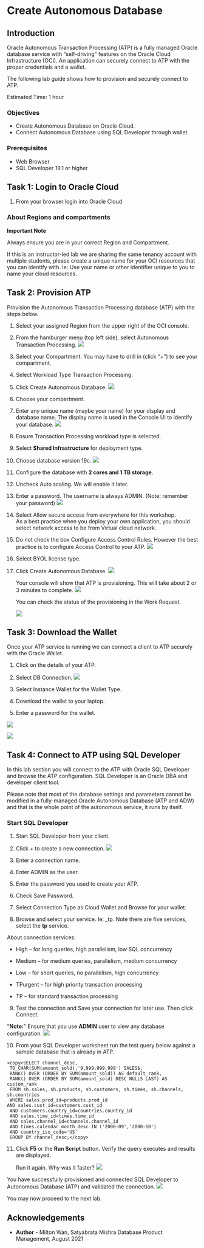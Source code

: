 # Create Autonomous Database #

## Introduction

Oracle Autonomous Transaction Processing (ATP) is a fully managed Oracle database service with “self-driving” features on the Oracle Cloud Infrastructure (OCI). An application can securely connect to ATP with the proper credentials and a wallet.

The following lab guide shows how to provision and securely connect to ATP.

Estimated Time: 1 hour

### Objectives

* Create Autonomous Database on Oracle Cloud.
* Connect Autonomous Database using SQL Developer through wallet.

### Prerequisites

* Web Browser
* SQL Developer 19.1 or higher

## Task 1: Login to Oracle Cloud ##

1. From your browser login into Oracle Cloud

### About Regions and compartments

**Important Note**

Always ensure you are in your correct Region and Compartment.

If this is an instructor-led lab we are sharing the same tenancy account with multiple students, please create a unique name for your OCI resources that you can identify with. Ie: Use your name or other identifier unique to you to name your cloud resources.

## Task 2: Provision ATP ##

  Provision the Autonomous Transaction Processing database (ATP) with the steps below.

1. Select your assigned Region from the upper right of the OCI console.

2. From the hamburger menu (top left side), select Autonomous Transaction Processing.
       ![](./images/provision-atp-1.png)

3.  Select your Compartment. You may have to drill in (click “+”) to see your compartment.

4. Select Workload Type Transaction Processing.

5. Click Create Autonomous Database.
      ![](./images/provision-atp-3.png)


6. Choose your compartment.

7. Enter any unique name (maybe your name) for your display and database name.
   The display name is used in the  Console UI to identify your database.
           ![](./images/provision-atp-4.png)


8. Ensure Transaction Processing workload type is selected.

9. Select **Shared Infrastructure** for deployment type.

10. Choose database version 19c.
     ![](./images/provision-atp-5.png)


11. Configure the database with **2 cores and 1 TB storage**.

12. Uncheck Auto scaling. We will enable it later.

13. Enter a password. The username is always ADMIN. (Note: remember your password)
       ![](./images/provision-atp-6.png)


14. Select Allow secure access from everywhere for this workshop.  
    As a best practice when you deploy your own application, you should select network access to be from Virtual cloud network.  

15. Do not check the box Configure Access Control Rules.
    However the best practice is to configure Access Control to your ATP.
        ![](./images/network-access.png)


16. Select BYOL license type.

17. Click Create Autonomous Database.
    ![](./images/provision-atp-7.png)

    Your console will show that ATP is provisioning. This will take about 2 or 3 minutes to complete.
    ![](./images/provision-atp-8.png)

    You can check the status of the provisioning in the Work Request.

    ![](./images/provision-atp-9.png)

## Task 3: Download the Wallet

Once your ATP service is running we can connect a client to ATP securely with the Oracle Wallet.

1. Click on the details of your ATP.

2. Select DB Connection.
  ![](./images/wallet-1.png)


3. Select Instance Wallet for the Wallet Type.

4. Download the wallet to your laptop.

5. Enter a password for the wallet.

  ![](./images/wallet-2.png)

  ![](./images/wallet-3.png)


## Task 4: Connect to ATP using SQL Developer

In this lab section you will connect to the ATP with Oracle SQL Developer and browse the ATP configuration. SQL Developer is an Oracle DBA and developer client tool.

Please note that most of the database settings and parameters cannot be modified in a fully-managed Oracle Autonomous Database (ATP and ADW) and that is the whole point of the autonomous service, it runs by itself.

### Start SQL Developer

1. Start SQL Developer from your client.
2. Click + to create a new connection.
  ![](./images/sql-developer.png)

3. Enter a connection name.

4. Enter ADMIN as the user.

5. Enter the password you used to create your ATP.

6. Check Save Password.

7. Select Connection Type as Cloud Wallet and Browse for your wallet.

8. Browse and select your service. Ie: <your ATP name>_tp.
   Note there are five services, select the **tp**  service.

  About connection services:

- High – for long queries, high parallelism, low SQL concurrency

- Medium – for medium queries, parallelism, medium concurrency

- Low – for short queries, no parallelism, high concurrency

- TPurgent – for high priority transaction processing

- TP – for standard transaction processing



9. Test the connection and Save your connection for later use. Then click Connect.

"**Note:**" Ensure that you use **ADMIN** user to view any database configuration.
   ![](./images/sql-developer-2.png)

10. From your SQL Developer worksheet run the test query below against a sample database that is already in   ATP.

```
<copy>SELECT channel_desc,
 TO_CHAR(SUM(amount_sold),'9,999,999,999') SALES$,
 RANK() OVER (ORDER BY SUM(amount_sold)) AS default_rank,
 RANK() OVER (ORDER BY SUM(amount_sold) DESC NULLS LAST) AS custom_rank
 FROM sh.sales, sh.products, sh.customers, sh.times, sh.channels, sh.countries
 WHERE sales.prod_id=products.prod_id
AND sales.cust_id=customers.cust_id
 AND customers.country_id=countries.country_id
 AND sales.time_id=times.time_id
 AND sales.channel_id=channels.channel_id
 AND times.calendar_month_desc IN ('2000-09','2000-10')
 AND country_iso_code='US'
 GROUP BY channel_desc;</copy>

```



 11. Click **F5** or the **Run Script** button. Verify the query executes and results are displayed.  

     Run it again.  Why was it faster?
      ![](./images/sql-developer-3.png)


You have successfully provisioned and connected SQL Developer to Autonomous Database (ATP) and validated the connection.
              ![](./images/atp-diagram.png)

You may now proceed to the next lab.



## Acknowledgements ##

- **Author** - Milton Wan, Satyabrata Mishra Database Product Management, August 2021
